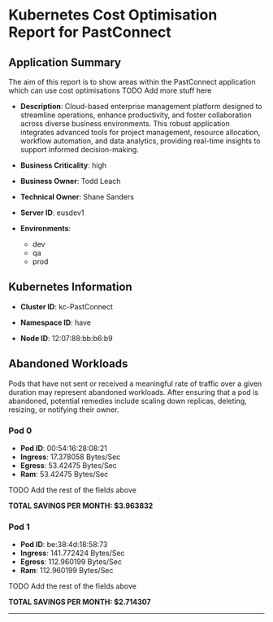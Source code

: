 # Kubernetes Cost Optimisation Report for PastConnect

## Application Summary

The aim of this report is to show areas within the PastConnect application which can use cost optimisations 
 TODO Add more stuff here

- **Description**: Cloud-based enterprise management platform designed to streamline operations, enhance productivity, and foster collaboration across diverse business environments. This robust application integrates advanced tools for project management, resource allocation, workflow automation, and data analytics, providing real-time insights to support informed decision-making.

- **Business Criticality**: high

- **Business Owner**: Todd Leach

- **Technical Owner**: Shane Sanders

- **Server ID**: eusdev1

- **Environments**: 

	 - dev
	- qa
	- prod
## Kubernetes Information
- **Cluster ID**: kc-PastConnect

- **Namespace ID**: have

- **Node ID**: 12:07:88:bb:b6:b9

## Abandoned Workloads
Pods that have not sent or received a meaningful rate of traffic over a given duration may represent abandoned workloads. After ensuring that a pod is abandoned, potential remedies include scaling down replicas, deleting, resizing, or notifying their owner.

### Pod 0
- **Pod ID**: 00:54:16:28:08:21
- **Ingress**: 17.378058 Bytes/Sec
- **Egress**: 53.42475 Bytes/Sec
- **Ram**: 53.42475 Bytes/Sec




 TODO Add the rest of the fields above


**TOTAL SAVINGS PER MONTH: $3.963832**

### Pod 1
- **Pod ID**: be:38:4d:18:58:73
- **Ingress**: 141.772424 Bytes/Sec
- **Egress**: 112.960199 Bytes/Sec
- **Ram**: 112.960199 Bytes/Sec




 TODO Add the rest of the fields above


**TOTAL SAVINGS PER MONTH: $2.714307**


---
